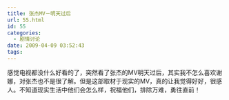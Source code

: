 ```yaml
---
title: 张杰MV－明天过后
url: 55.html
id: 55
categories:
  - 剧情讨论
date: 2009-04-09 03:52:43
tags:
---
```


感觉电视都没什么好看的了，突然看了张杰的MV明天过后，其实我不怎么喜欢谢娜，对张杰也不是很了解。但是这部取材于现实的MV，真的让我觉得好好，很感人。不知道现实生活中他们会怎么样，祝福他们，排除万难，勇往直前！